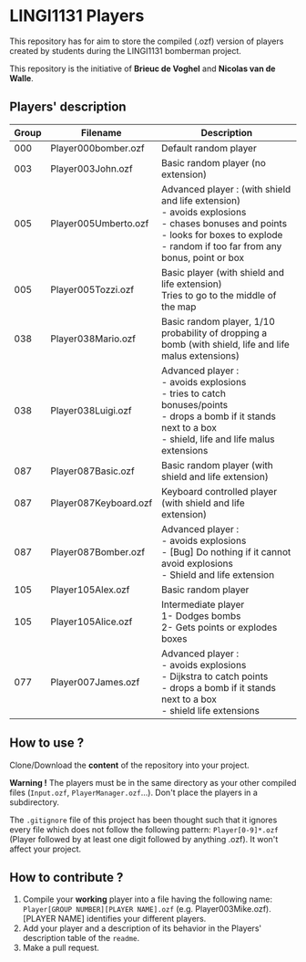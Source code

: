 # LINGI1131 Players
This repository has for aim to store the compiled (.ozf) version of players created by students during the LINGI1131 bomberman project.

This repository is the initiative of **Brieuc de Voghel** and **Nicolas van de Walle**.

## Players' description
| Group | Filename            | Description           |
|-------|---------------------|-----------------------|
| 000   | Player000bomber.ozf | Default random player |
| 003   | Player003John.ozf   | Basic random player (no extension)|
| 005   | Player005Umberto.ozf| Advanced player : (with shield and life extension)<br> - avoids explosions<br> - chases bonuses and points<br> - looks for boxes to explode<br> - random if too far from any bonus, point or box|
| 005   | Player005Tozzi.ozf| Basic player (with shield and life extension)<br> Tries to go to the middle of the map |
| 038   | Player038Mario.ozf | Basic random player, 1/10 probability of dropping a bomb (with shield, life and life malus extensions) |
| 038   | Player038Luigi.ozf | Advanced player :<br> - avoids explosions<br> - tries to catch bonuses/points<br> - drops a bomb if it stands next to a box <br> - shield, life and life malus extensions |
| 087   | Player087Basic.ozf | Basic random player (with shield and life extension) |
| 087   | Player087Keyboard.ozf| Keyboard controlled player (with shield and life extension) |
| 087   | Player087Bomber.ozf| Advanced player :<br> - avoids explosions<br> - [Bug] Do nothing if it cannot avoid explosions<br> - Shield and life extension |
| 105 | Player105Alex.ozf | Basic random player |
| 105 | Player105Alice.ozf | Intermediate player<br> 1- Dodges bombs<br> 2- Gets points or explodes boxes |
| 077   | Player007James.ozf | Advanced player :<br> - avoids explosions<br> - Dijkstra to catch points<br> - drops a bomb if it stands next to a box <br> - shield life extensions |

## How to use ?
Clone/Download the **content** of the repository into your project.

**Warning !** The players must be in the same directory as your other compiled files (``Input.ozf``, ``PlayerManager.ozf``...). Don't place the players in a subdirectory.

The ``.gitignore`` file of this project has been thought such that it ignores every file which does not follow the following pattern: ``Player[0-9]*.ozf`` (Player followed by at least one digit followed by anything .ozf). It won't affect your project.

## How to contribute ?
1. Compile your **working** player into a file having the following name:
   ``Player[GROUP NUMBER][PLAYER NAME].ozf`` (e.g. Player003Mike.ozf).
   [PLAYER NAME] identifies your different players.
2. Add your player and a description of its behavior in the Players' description table of the ``readme``.
3. Make a pull request.


